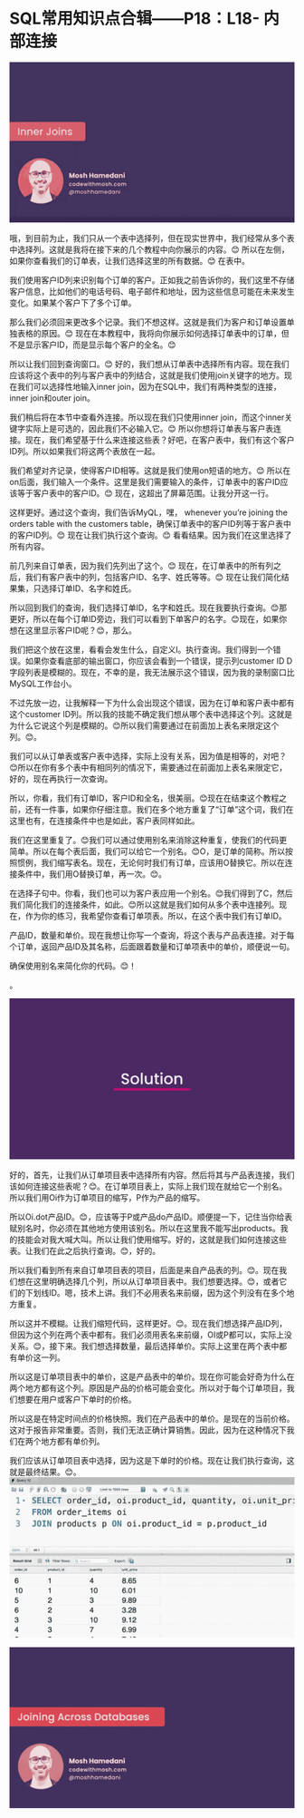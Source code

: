 # SQL常用知识点合辑——P18：L18- 内部连接 

![](img/9eb98645e94aefd9dacd81a30d25c3e2_0.png)

哦，到目前为止，我们只从一个表中选择列，但在现实世界中，我们经常从多个表中选择列。这就是我将在接下来的几个教程中向你展示的内容。😊 所以在左侧，如果你查看我们的订单表，让我们选择这里的所有数据。😊 在表中。

我们使用客户ID列来识别每个订单的客户。正如我之前告诉你的，我们这里不存储客户信息，比如他们的电话号码、电子邮件和地址，因为这些信息可能在未来发生变化。如果某个客户下了多个订单。

那么我们必须回来更改多个记录。我们不想这样。这就是我们为客户和订单设置单独表格的原因。😊 现在在本教程中，我将向你展示如何选择订单表中的订单，但不是显示客户ID，而是显示每个客户的全名。😊

所以让我们回到查询窗口。😊 好的，我们想从订单表中选择所有内容。现在我们应该将这个表中的列与客户表中的列结合，这就是我们使用join关键字的地方。现在我们可以选择性地输入inner join，因为在SQL中，我们有两种类型的连接，inner join和outer join。

我们稍后将在本节中查看外连接。所以现在我们只使用inner join，而这个inner关键字实际上是可选的，因此我们不必输入它。😊 所以你想将订单表与客户表连接。现在，我们希望基于什么来连接这些表？好吧，在客户表中，我们有这个客户ID列。所以如果我们将这两个表放在一起。

我们希望对齐记录，使得客户ID相等。这就是我们使用on短语的地方。😊 所以在on后面，我们输入一个条件。这里是我们需要输入的条件，订单表中的客户ID应该等于客户表中的客户ID。😊 现在，这超出了屏幕范围。让我分开这一行。

这样更好。通过这个查询，我们告诉MyQL，嘿， whenever you’re joining the orders table with the customers table，确保订单表中的客户ID列等于客户表中的客户ID列。😊 现在让我们执行这个查询。😊 看看结果。因为我们在这里选择了所有内容。

前几列来自订单表，因为我们先列出了这个。😊 现在，在订单表中的所有列之后，我们有客户表中的列，包括客户ID、名字、姓氏等等。😊 现在让我们简化结果集，只选择订单ID、名字和姓氏。

所以回到我们的查询，我们选择订单ID，名字和姓氏。现在我要执行查询。😊那更好，所以在每个订单ID旁边，我们可以看到下单客户的名字。😊现在，如果你想在这里显示客户ID呢？😊，那么。

我们把这个放在这里，看看会发生什么，自定义I。执行查询。我们得到一个错误。如果你查看底部的输出窗口，你应该会看到一个错误，提示列customer ID D字段列表是模糊的。现在，不幸的是，我无法展示这个错误，因为我的录制窗口比MySQL工作台小。

不过先放一边，让我解释一下为什么会出现这个错误，因为在订单和客户表中都有这个customer ID列。所以我的技能不确定我们想从哪个表中选择这个列。这就是为什么它说这个列是模糊的。😊所以我们需要通过在前面加上表名来限定这个列。😊。

我们可以从订单表或客户表中选择，实际上没有关系，因为值是相等的，对吧？😊所以在你有多个表中有相同列的情况下，需要通过在前面加上表名来限定它，好的，现在再执行一次查询。

所以，你看，我们有订单ID，客户ID和全名，很美丽。😊现在在结束这个教程之前，还有一件事，如果你仔细注意。我们在多个地方重复了“订单”这个词，我们在这里也有，在连接条件中也是如此，客户表同样如此。

我们在这里重复了。😊我们可以通过使用别名来消除这种重复，使我们的代码更简单。所以在每个表后面，我们可以给它一个别名。😊O，是订单的简称。所以按照惯例，我们缩写表名。现在，无论何时我们有订单，应该用O替换它。所以在连接条件中，我们用O替换订单，再一次。😊。

在选择子句中。你看，我们也可以为客户表应用一个别名。😊我们得到了C，然后我们简化我们的连接条件，如此。😊所以这就是我们如何从多个表中连接列。现在，作为你的练习，我希望你查看订单项表。所以，在这个表中我们有订单ID。

产品ID，数量和单价。现在我想让你写一个查询，将这个表与产品表连接。对于每个订单，返回产品ID及其名称，后面跟着数量和订单项表中的单价，顺便说一句。

确保使用别名来简化你的代码。😊！[](img/9eb98645e94aefd9dacd81a30d25c3e2_2.png)

。

![](img/9eb98645e94aefd9dacd81a30d25c3e2_4.png)

好的，首先，让我们从订单项目表中选择所有内容。然后将其与产品表连接，我们该如何连接这些表呢？😊。在订单项目表上，实际上我们现在就给它一个别名。所以我们用Oi作为订单项目的缩写，P作为产品的缩写。

所以Oi.dot产品ID。😊，应该等于P或产品do产品ID。顺便提一下，记住当你给表赋别名时，你必须在其他地方使用该别名。所以在这里我不能写出products。我的技能会对我大喊大叫。所以让我们使用缩写。好的，这就是我们如何连接这些表。让我们在此之后执行查询。😊，好的。

所以我们看到所有来自订单项目表的项目，后面是来自产品表的列。😊。现在我们想在这里明确选择几个列，所以从订单项目表中。我们想要选择。😊，或者它们的下划线ID。嗯，技术上讲。我们不必用表名来前缀，因为这个列没有在多个地方重复。

所以这并不模糊。让我们缩短代码，这样更好。😊。现在我们想选择产品ID列，但因为这个列在两个表中都有。我们必须用表名来前缀，OI或P都可以，实际上没关系。😊，接下来。我们想选择数量，最后选择单价。实际上这里在两个表中都有单价这一列。

所以这是订单项目表中的单价，这是产品表中的单价。现在你可能会好奇为什么在两个地方都有这个列。原因是产品的价格可能会变化。所以对于每个订单项目，我们想要在用户或客户下单时的价格。

所以这是在特定时间点的价格快照。我们在产品表中的单价。是现在的当前价格。这对于报告非常重要。否则，我们无法正确计算销售。因此，因为在这种情况下我们在两个地方都有单价列。

我们应该从订单项目表中选择，因为这是下单时的价格。现在让我们执行查询，这就是最终结果。😊。![](img/9eb98645e94aefd9dacd81a30d25c3e2_6.png)

![](img/9eb98645e94aefd9dacd81a30d25c3e2_7.png)
